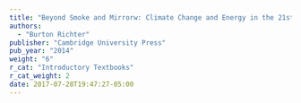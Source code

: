 ```yaml
---
title: "Beyond Smoke and Mirrorw: Climate Change and Energy in the 21st Century"
authors:
  - "Burton Richter"
publisher: "Cambridge University Press"
pub_year: "2014"
weight: "6"
r_cat: "Introductory Textbooks"
r_cat_weight: 2
date: 2017-07-28T19:47:27-05:00
---
```


